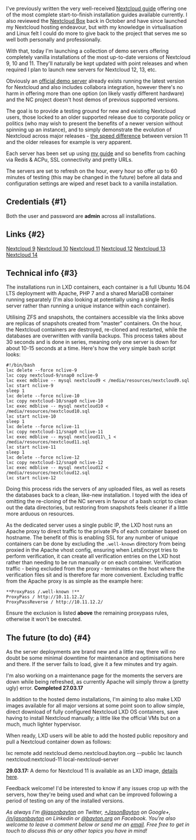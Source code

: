 <!---
title: "Introducing Nextcloud demo servers"
date: "2017-02-10"
categories:
  - "projects"
tags:
  - "containers"
  - "demo"
  - "hosting"
  - "launch"
  - "lightervisor"
  - "lxd"
  - "nextcloud"
--->

I've previously written the very well-received [Nextcloud guide](/docs/linux/installing-nextcloud-on-ubuntu-16-04-lts-with-redis-apcu-ssl-apache/) offering one of the most complete start-to-finish installation guides available currently. I also reviewed the [Nextcloud Box](/2016/10/hands-on-with-the-nextcloud-box/) back in October and have since launched my Nextcloud hosting endeavour, but with my knowledge in virtualisation and Linux felt I could do more to give back to the project that serves me so well both personally and professionally.

With that, today I'm launching a collection of demo servers offering completely vanilla installations of the most up-to-date versions of Nextcloud 9, 10 and 11. They'll naturally be kept updated with point releases and when required I plan to launch new servers for Nextcloud 12, 13, etc.

Obviously an [official demo server](https://demo.nextcloud.com) already exists running the latest version for Nextcloud and also includes collabora integration, however there's no harm in offering more than one option (on likely vastly different hardware) and the NC project doesn't host demos of previous supported versions.

The goal is to provide a testing ground for new and existing Nextcloud users, those locked to an older supported release due to corporate policy or politics (who may wish to present the benefits of a newer version without spinning up an instance), and to simply demonstrate the evolution of Nextcloud across major releases - [the speed difference](https://nextcloud.com/blog/nextcloud-11-sets-new-standard-for-security-and-scalability/) between version 11 and the older releases for example is very apparent.

Each server has been set up using [my guide](/docs/linux/installing-nextcloud-on-ubuntu-16-04-lts-with-redis-apcu-ssl-apache/) and so benefits from caching via Redis & ACPu, SSL connectivity and pretty URLs.

The servers are set to refresh on the hour, every hour so offer up to 60 minutes of testing (this may be changed in the future) before all data and configuration settings are wiped and reset back to a vanilla installation.

## Credentials {#1}

Both the user and password are **admin** across all installations.

## Links {#2}

[Nextcloud 9](http://j.son.bz/nextcloud9) [Nextcloud 10](http://j.son.bz/nextcloud10) [Nextcloud 11](http://j.son.bz/nextcloud11) [Nextcloud 12](http://j.son.bz/nextcloud12) [Nextcloud 13](http://j.son.bz/nextcloud13) [Nextcloud 14](https://j.son.bz/nextcloud14)

## Technical info {#3}

The installations run in LXD containers, each container is a full Ubuntu 16.04 LTS deployment with Apache, PHP 7 and a shared MariaDB container running separately (I'm also looking at potentially using a single Redis server rather than running a unique instance within each container).

Utilising ZFS and snapshots, the containers accessible via the links above are replicas of snapshots created from "master" containers. On the hour, the Nextcloud containers are destroyed, re-cloned and restarted, while the databases are overwritten with vanilla backups. This process takes about 30 seconds and is done in series, meaning only one server is down for about 10-15 seconds at a time. Here's how the very simple bash script looks:

```
#!/bin/bash
lxc delete --force nclive-9
lxc copy nextcloud-9/snap0 nclive-9
lxc exec mdblive -- mysql nextcloud9 < /media/resources/nextcloud9.sql
lxc start nclive-9
sleep 1
lxc delete --force nclive-10
lxc copy nextcloud-10/snap0 nclive-10
lxc exec mdblive -- mysql nextcloud10 < /media/resources/nextcloud10.sql
lxc start nclive-10
sleep 1
lxc delete --force nclive-11
lxc copy nextcloud-11/snap0 nclive-11
lxc exec mdblive -- mysql nextcloud11\_1 < /media/resources/nextcloud11.sql
lxc start nclive-11
sleep 1
lxc delete --force nclive-12
lxc copy nextcloud-12/snap0 nclive-12
lxc exec mdblive -- mysql nextcloud12 < /media/resources/nextcloud12.sql
lxc start nclive-12
```

Doing this process rids the servers of any uploaded files, as well as resets the databases back to a clean, like-new installation. I toyed with the idea of omitting the re-cloning of the NC servers in favour of a bash script to clean out the data directories, but restoring from snapshots feels cleaner if a little more arduous on resources.

As the dedicated server uses a single public IP, the LXD host runs an Apache proxy to direct traffic to the private IPs of each container based on hostname. The benefit of this is enabling SSL for any number of unique containers can be done by excluding the `.well-known` directory from being proxied in the Apache vhost config, ensuring when LetsEncrypt tries to perform verification, it can create all verification entries on the LXD host rather than needing to be run manually or on each container. Verification traffic - being excluded from the proxy - terminates on the host where the verification files sit and is therefore far more convenient. Excluding traffic from the Apache proxy is as simple as the example here:

```
**ProxyPass /.well-known !**
ProxyPass / http://10.11.12.2/
ProxyPassReverse / http://10.11.12.2/
```

Ensure the exclusion is listed **above** the remaining proxypass rules, otherwise it won't be executed.

## The future (to do) {#4}

As the server deployments are brand new and a little raw, there will no doubt be some minimal downtime for maintenance and optimisations here and there. If the server fails to load, give it a few minutes and try again.

I'm also working on a maintenance page for the moments the servers are down while being refreshed, as currently Apache will simply throw a (pretty ugly) error. **Completed 27.03.17**

In addition to the hosted demo installations, I'm aiming to also make LXD images available for all major versions at some point soon to allow simple, direct download of fully configured Nextcloud LXD OS containers, save having to install Nextcloud manually; a little like the official VMs but on a much, much lighter hypervisor.

When ready, LXD users will be able to add the hosted public repository and pull a Nextcloud container down as follows:

lxc remote add nextcloud demo.nextcloud.bayton.org --public
lxc launch nextcloud:nextcloud-11 local-nextcloud-server

**29.03.17:** A demo for Nextcloud 11 is available as an LXD image, [details here](https://help.nextcloud.com/t/beta-lxd-image-for-nextcloud-11/10782).

Feedback welcome! I'd be interested to know if any issues crop up with the servers, how they're being used and what can be improved following a period of testing on any of the installed versions.

_As always I’m [@jasonbayton](https://twitter.com/jasonbayton) on Twitter, [+JasonBayton](https://twitter.com/jasonbayton) on Google+, [/in/jasonbayton](https://linkedin.com/in/jasonbayton) on Linkedin or [@bayton.org](https://facebook.com/bayton.org) on Facebook. You're also welcome to leave a comment below or send me an [email](mailto:jason@bayton.org)._ _Free free to get in touch to discuss this or any other topics you have in mind!_
